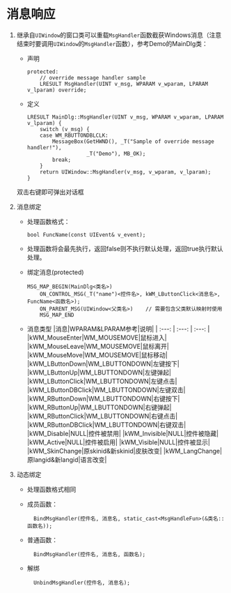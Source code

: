 # 消息响应
1. 继承自`UIWindow`的窗口类可以重载`MsgHandler`函数截获Windows消息（注意结束时要调用`UIWindow`的`MsgHandler`函数），参考Demo的MainDlg类：
	- 声明
        ```
        protected:
            // override message handler sample
            LRESULT MsgHandler(UINT v_msg, WPARAM v_wparam, LPARAM v_lparam) override;
        ```
    - 定义
        ```
        LRESULT MainDlg::MsgHandler(UINT v_msg, WPARAM v_wparam, LPARAM v_lparam) {
            switch (v_msg) {
            case WM_RBUTTONDBLCLK:
                MessageBox(GetHWND(), _T("Sample of override message handler!"),
                           _T("Demo"), MB_OK);
                break;
            }
            return UIWindow::MsgHandler(v_msg, v_wparam, v_lparam);
        }
        ```
    双击右键即可弹出对话框
2. 消息绑定
	- 处理函数格式：

		  bool FuncName(const UIEvent& v_event);
          
    - 处理函数将会最先执行，返回false则不执行默认处理，返回true执行默认处理。
            
	- 绑定消息(protected)
        ```
        MSG_MAP_BEGIN(MainDlg<类名>)
			ON_CONTROL_MSG(_T("name")<控件名>, kWM_LButtonClick<消息名>, FuncName<函数名>);
            ON_PARENT_MSG(UIWindow<父类名>)	// 需要包含父类默认映射时使用
			MSG_MAP_END
        ```
	- 消息类型
        |消息|WPARAM&LPARAM参考|说明|
        | :---: | :---: | :---: |
        |kWM_MouseEnter|WM_MOUSEMOVE|鼠标进入|
    	|kWM_MouseLeave|WM_MOUSEMOVE|鼠标离开|
    	|kWM_MouseMove|WM_MOUSEMOVE|鼠标移动|
    	|kWM_LButtonDown|WM_LBUTTONDOWN|左键按下|
    	|kWM_LButtonUp|WM_LBUTTONDOWN|左键弹起|
    	|kWM_LButtonClick|WM_LBUTTONDOWN|左键点击|
    	|kWM_LButtonDBClick|WM_LBUTTONDOWN|左键双击|
    	|kWM_RButtonDown|WM_LBUTTONDOWN|右键按下|
    	|kWM_RButtonUp|WM_LBUTTONDOWN|右键弹起|
    	|kWM_RButtonClick|WM_LBUTTONDOWN|右键点击|
    	|kWM_RButtonDBClick|WM_LBUTTONDOWN|右键双击|
        |kWM_Disable|NULL|控件被禁用|
        |kWM_Invisible|NULL|控件被隐藏|
        |kWM_Active|NULL|控件被启用|
        |kWM_Visible|NULL|控件被显示|
        |kWM_SkinChange|原skinid&新skinid|皮肤改变|
        |kWM_LangChange|原langid&新langid|语言改变|
        
3. 动态绑定
	- 处理函数格式相同
	- 成员函数：

			BindMsgHandler(控件名, 消息名, static_cast<MsgHandleFun>(&类名::函数名));
            
	- 普通函数：

			BindMsgHandler(控件名, 消息名, 函数名);
            
	- 解绑

			UnbindMsgHandler(控件名, 消息名);